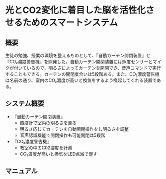 # 光とCO2変化に着目した脳を活性化させるためのスマートシステム
## 概要
生徒の勉強、授業の環境を整えるものとして、『自動カーテン開閉装置』と『CO₂濃度警告機』を開発した。自動カーテン開閉装置には照度センサーとマイクが付いているので、明るさによってカーテンを開閉でき、音声コマンドで実行することもできる。カーテンの開閉度合いは5段階ある。また、CO₂濃度警告機は名前の通り、室内のCO₂濃度が高いと換気をするよう喚起してくれる装置である。
## システム概要
- 『自動カーテン開閉装置』
  - 照度計で室内の明るさを測る
  - 明るさ応じてカーテンを自動開閉操作をし明るさを調整
  - 音声認識機能で開閉操作も可能開閉は5段階
- 『CO₂濃度警告機』
  - 教室の中のC02濃度を計測
  - CO₂濃度が高いと換気をLED点滅で促す
## マニュアル
